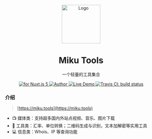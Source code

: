 <p align="center"><img src="https://raw.githubusercontent.com/Ice-Hazymoon/MikuTools/master/icon.png"
        alt="Logo" width="128" height="128" style="max-width: 100%;"></p>
<h1 align="center">Miku Tools</h1>
<p align="center">一个轻量的工具集合</p>
<p align="center">
    <a href="https://vuejs.org/">
        <img src="https://img.shields.io/badge/nuxt.js-v5.x-green.svg" alt="for Nuxt.js 5">
    </a>
    <a href="http://imiku.me/">
        <img src="https://badgen.net/badge/author/Ice-Hazymoon/f2a" alt="Author">
    </a>
    <a href="https://mikutools.netlify.com/">
        <img src="https://img.shields.io/badge/%F0%9F%9A%80-open--in--browser-e10079.svg" alt="Live Demo">
    </a>
    <a href="https://travis-ci.com/Ice-Hazymoon/miku-tools">
        <img src="https://travis-ci.com/Ice-Hazymoon/miku-tools.svg?token=pWzaHpcANR3b8gBweuai&branch=master" alt="Travis CI: build status">
    </a>
</p>

### 介绍

> [https://miku.tools](https://miku.tools)

- 📺 媒体类：支持超多国内外站点视频、音乐、图片下载
- 🔧 工具类：汇率、单位转换；二维码生成与识别，文本加解密等实用工具
- 💻 信息类：Whois、IP 等查询功能